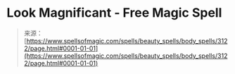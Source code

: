 <!--yml
category: 未分类
date: 2024-06-12 18:36:55
-->

# Look Magnificant - Free Magic Spell

> 来源：[https://www.spellsofmagic.com/spells/beauty_spells/body_spells/3122/page.html#0001-01-01](https://www.spellsofmagic.com/spells/beauty_spells/body_spells/3122/page.html#0001-01-01)